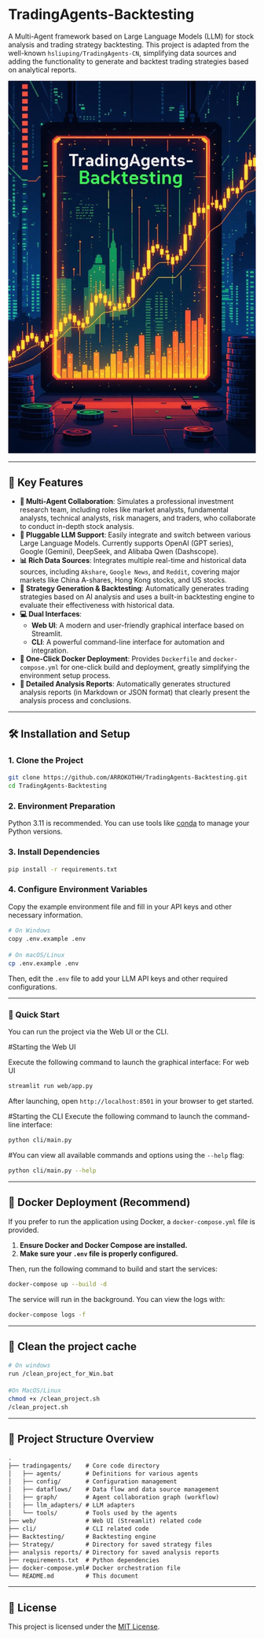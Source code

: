 # TradingAgents-Backtesting

A Multi-Agent framework based on Large Language Models (LLM) for stock analysis and trading strategy backtesting.
This project is adapted from the well-known `hsliuping/TradingAgents-CN`, simplifying data sources and adding the functionality to generate and backtest trading strategies based on analytical reports.

![System Architecture](assets/Trandingagents-Backtesting.png)

---

## 🌟 Key Features

*   **🤖 Multi-Agent Collaboration**: Simulates a professional investment research team, including roles like market analysts, fundamental analysts, technical analysts, risk managers, and traders, who collaborate to conduct in-depth stock analysis.
*   **🔌 Pluggable LLM Support**: Easily integrate and switch between various Large Language Models. Currently supports OpenAI (GPT series), Google (Gemini), DeepSeek, and Alibaba Qwen (Dashscope).
*   **📊 Rich Data Sources**: Integrates multiple real-time and historical data sources, including `Akshare`, `Google News`, and `Reddit`, covering major markets like China A-shares, Hong Kong stocks, and US stocks.
*   **🚀 Strategy Generation & Backtesting**: Automatically generates trading strategies based on AI analysis and uses a built-in backtesting engine to evaluate their effectiveness with historical data.
*   **💻 Dual Interfaces**:
    *   **Web UI**: A modern and user-friendly graphical interface based on Streamlit.
    *   **CLI**: A powerful command-line interface for automation and integration.
*   **🐳 One-Click Docker Deployment**: Provides `Dockerfile` and `docker-compose.yml` for one-click build and deployment, greatly simplifying the environment setup process.
*   **📝 Detailed Analysis Reports**: Automatically generates structured analysis reports (in Markdown or JSON format) that clearly present the analysis process and conclusions.

---

## 🛠️ Installation and Setup

### 1. Clone the Project

```bash
git clone https://github.com/ARROKOTHH/TradingAgents-Backtesting.git
cd TradingAgents-Backtesting
```

### 2. Environment Preparation

Python 3.11 is recommended. You can use tools like [conda](https://github.com/conda/conda) to manage your Python versions.

### 3. Install Dependencies

```bash
pip install -r requirements.txt
```

### 4. Configure Environment Variables

Copy the example environment file and fill in your API keys and other necessary information.

```bash
# On Windows
copy .env.example .env

# On macOS/Linux
cp .env.example .env
```

Then, edit the `.env` file to add your LLM API keys and other required configurations.

---

### 🚀 Quick Start

You can run the project via the Web UI or the CLI.

#Starting the Web UI

Execute the following command to launch the graphical interface:
For web UI
```bash
streamlit run web/app.py
```
After launching, open `http://localhost:8501` in your browser to get started.

#Starting the CLI
Execute the following command to launch the command-line interface:
```bash
python cli/main.py
```
#You can view all available commands and options using the `--help` flag:
```bash
python cli/main.py --help
```

---

## 🐳 Docker Deployment (Recommend)

If you prefer to run the application using Docker, a `docker-compose.yml` file is provided.

1.  **Ensure Docker and Docker Compose are installed.**
2.  **Make sure your `.env` file is properly configured.**

Then, run the following command to build and start the services:

```bash
docker-compose up --build -d
```

The service will run in the background. You can view the logs with:

```bash
docker-compose logs -f
```

---
## 🚮 Clean the project cache
 ```bash
# On windows
run /clean_project_for_Win.bat

#On MacOS/Linux
chmod +x /clean_project.sh
/clean_project.sh
```
---
## 📁 Project Structure Overview

```
.
├── tradingagents/    # Core code directory
│   ├── agents/       # Definitions for various agents
│   ├── config/       # Configuration management
│   ├── dataflows/    # Data flow and data source management
│   ├── graph/        # Agent collaboration graph (workflow)
│   ├── llm_adapters/ # LLM adapters
│   └── tools/        # Tools used by the agents
├── web/              # Web UI (Streamlit) related code
├── cli/              # CLI related code
├── Backtesting/      # Backtesting engine
├── Strategy/         # Directory for saved strategy files
├── analysis reports/ # Directory for saved analysis reports
├── requirements.txt  # Python dependencies
├── docker-compose.yml# Docker orchestration file
└── README.md         # This document
```

---

## 📄 License

This project is licensed under the [MIT License](LICENSE).

